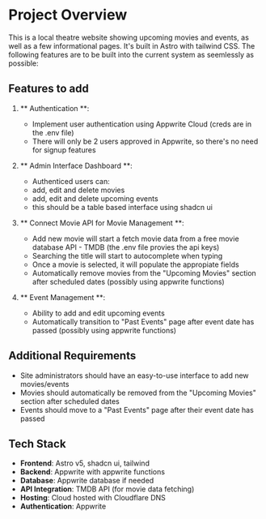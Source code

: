 # Project Overview
This is a local theatre website showing upcoming movies and events, as well as a few informational pages. It's built in Astro with tailwind CSS. The following features are to be built into the current system as seemlessly as possible:

## Features to add
1. ** Authentication **:
    - Implement user authentication using Appwrite Cloud (creds are in the .env file)
    - There will only be 2 users approved in Appwrite, so there's no need for signup features

2. ** Admin Interface Dashboard **:
   - Authenticed users can:
    - add, edit and delete movies
    - add, edit and delete upcoming events
    - this should be a table based interface using shadcn ui

3. ** Connect Movie API for Movie Management **:
   - Add new movie will start a fetch movie data from a free movie database API - TMDB (the .env file provies the api keys)
   - Searching the title will start to autocomplete when typing
   - Once a movie is selected, it will populate the appropiate fields
   - Automatically remove movies from the "Upcoming Movies" section after scheduled dates (possibly using appwrite functions)

4. ** Event Management **:
   - Ability to add and edit upcoming events
   - Automatically transition to "Past Events" page after event date has passed (possibly using appwrite functions)


## Additional Requirements
- Site administrators should have an easy-to-use interface to add new movies/events
- Movies should automatically be removed from the "Upcoming Movies" section after scheduled dates
- Events should move to a "Past Events" page after their event date has passed

## Tech Stack
- **Frontend**: Astro v5, shadcn ui, tailwind
- **Backend**: Appwrite with appwrite functions
- **Database**: Appwrite database if needed
- **API Integration**: TMDB API (for movie data fetching)
- **Hosting**: Cloud hosted with Cloudflare DNS
- **Authentication**: Appwrite


